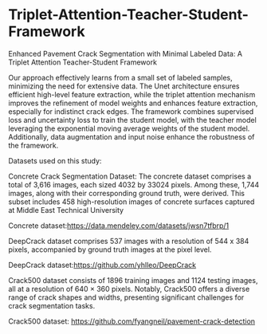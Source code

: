 # Triplet-Attention-Teacher-Student-Framework
Enhanced Pavement Crack Segmentation with Minimal Labeled Data: A Triplet Attention Teacher-Student Framework

Our approach effectively learns from a small set of labeled samples, minimizing the need for extensive data. The Unet architecture ensures efficient high-level feature extraction, while the triplet attention mechanism improves the refinement of model weights and enhances feature extraction, especially for indistinct crack edges. The framework combines supervised loss and uncertainty loss to train the student model, with the teacher model leveraging the exponential moving average weights of the student model. Additionally, data augmentation and input noise enhance the robustness of the framework.


Datasets used on this study:

Concrete Crack Segmentation Dataset: The concrete dataset comprises a total of 3,616 images, each sized 4032 by 33024 pixels. Among these, 1,744 images, along with their corresponding ground truth, were derived. This subset includes 458 high-resolution images of concrete surfaces captured at Middle East Technical University

Concrete dataset:https://data.mendeley.com/datasets/jwsn7tfbrp/1

DeepCrack dataset comprises 537 images with a resolution of 544 x 384 pixels, accompanied by ground truth images at the pixel level. 

DeepCrack dataset:https://github.com/yhlleo/DeepCrack

Crack500 dataset consists of 1896 training images and 1124 testing images, all at a resolution of 640 × 360 pixels. Notably, Crack500 offers a diverse range of crack shapes and widths, presenting significant challenges for crack segmentation tasks. 

Crack500 dataset: https://github.com/fyangneil/pavement-crack-detection
